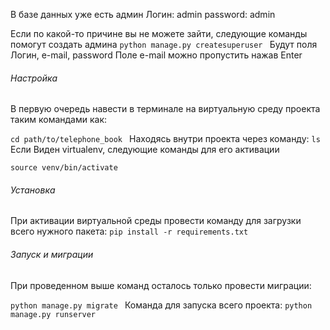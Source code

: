 В базе данных уже есть админ
Логин: admin
password: admin


Если по какой-то причине вы не можете зайти, следующие команды помогут создать админа
`python manage.py createsuperuser
`
Будут поля Логин, e-mail, password
Поле e-mail можно пропустить нажав Enter

###### Настройка

В первую очередь навести в терминале на виртуальную среду проекта
таким командами как:

`cd path/to/telephone_book
` 
Находясь внутри проекта через команду:
`ls
`
Если Виден virtualenv, следующие команды для его активации

`source venv/bin/activate
`

###### Установка
При активации виртуальной среды провести команду для загрузки всего нужного пакета:
`pip install -r requirements.txt
`

###### Запуск и миграции
При проведенном выше команд осталось только провести миграции:

`python manage.py migrate
`
Команда для запуска всего проекта:
`python manage.py runserver`
